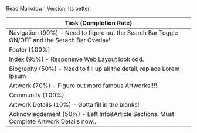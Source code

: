 Read Markdown Version, Its better.

|Task (Completion Rate)
|-
|Navigation      (90%) - Need to figure out the Search Bar Toggle ON/OFF and the Serach Bar Overlay!
|Footer          (100%)
|Index           (95%) - Responsive Web Layout look odd.
|Biography       (50%) - Need to fill up all the detail, replace Lorem Ipsum
|Artwork         (70%) - Figure out more famous Artworks!!!!
|Community       (100%)
|Artwork Details (10%) - Gotta fill in the blanks!
|Acknowlegdement (50%) - Left Info&Article Sections. Must Complete Artwork Details now...

